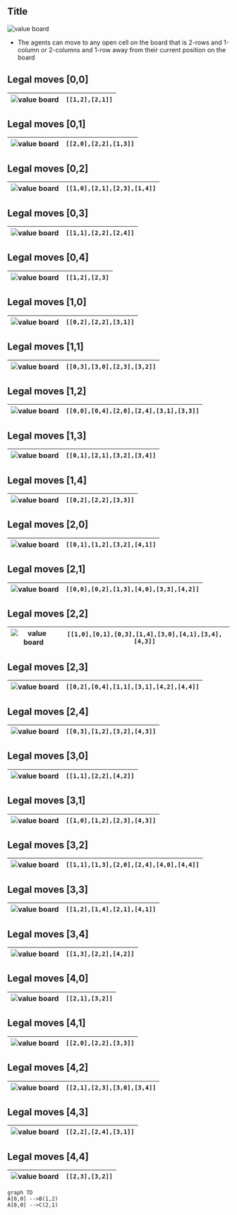 ## Title

![value board](images/value_board.png)

-  The agents can move to any open cell on the board that is 2-rows and 1-column or 2-columns and 1-row away from their current position on the board
## Legal moves [0,0]
| ![value board](images/board_moves00.png)  |`[[1,2],[2,1]]`   |
|-------------------------------------------|------------------|


## Legal moves [0,1]
| ![value board](images/board_moves01.png)|`[[2,0],[2,2],[1,3]]`|
|-------------------------------------------|-------------------|

## Legal moves [0,2]
| ![value board](images/board_moves02.png)|`[[1,0],[2,1],[2,3],[1,4]]`|
|-------------------------------------------|-------------------|


## Legal moves [0,3]
| ![value board](images/board_moves03.png)|`[[1,1],[2,2],[2,4]]`|
|-------------------------------------------|-------------------|


## Legal moves [0,4]
| ![value board](images/board_moves04.png)|`[[1,2],[2,3]`|
|-------------------------------------------|-------------------|


## Legal moves [1,0]
| ![value board](images/board_moves10.png)|`[[0,2],[2,2],[3,1]]`|
|-------------------------------------------|-------------------|

## Legal moves [1,1]
| ![value board](images/board_moves11.png)|`[[0,3],[3,0],[2,3],[3,2]]`|
|-------------------------------------------|-------------------|

## Legal moves [1,2]
| ![value board](images/board_moves12.png)|`[[0,0],[0,4],[2,0],[2,4],[3,1],[3,3]]`|
|-------------------------------------------|-------------------|



## Legal moves [1,3]
| ![value board](images/board_moves13.png)|`[[0,1],[2,1],[3,2],[3,4]]`|
|-------------------------------------------|-------------------|

## Legal moves [1,4]
| ![value board](images/board_moves14.png)|`[[0,2],[2,2],[3,3]]`|
|-------------------------------------------|-------------------|


## Legal moves [2,0]
| ![value board](images/board_moves20.png)|`[[0,1],[1,2],[3,2],[4,1]]`|
|-------------------------------------------|-------------------|



## Legal moves [2,1]
| ![value board](images/board_moves21.png)|`[[0,0],[0,2],[1,3],[4,0],[3,3],[4,2]]`|
|-------------------------------------------|-------------------|


## Legal moves [2,2]
| ![value board](images/board_moves22.png)|`[[1,0],[0,1],[0,3],[1,4],[3,0],[4,1],[3,4],[4,3]]`|
|-------------------------------------------|-------------------|

## Legal moves [2,3]
| ![value board](images/board_moves23.png)|`[[0,2],[0,4],[1,1],[3,1],[4,2],[4,4]]`|
|-------------------------------------------|-------------------|


## Legal moves [2,4]
| ![value board](images/board_moves24.png)|`[[0,3],[1,2],[3,2],[4,3]]`|
|-------------------------------------------|-------------------|



## Legal moves [3,0]
| ![value board](images/board_moves30.png)|`[[1,1],[2,2],[4,2]]`|
|-------------------------------------------|-------------------|


## Legal moves [3,1]
| ![value board](images/board_moves31.png)|`[[1,0],[1,2],[2,3],[4,3]]`|
|-------------------------------------------|-------------------|


## Legal moves [3,2]
| ![value board](images/board_moves32.png)|`[[1,1],[1,3],[2,0],[2,4],[4,0],[4,4]]`|
|-------------------------------------------|-------------------|

## Legal moves [3,3]
| ![value board](images/board_moves33.png)|`[[1,2],[1,4],[2,1],[4,1]]`|
|-------------------------------------------|-------------------|


## Legal moves [3,4]
| ![value board](images/board_moves34.png)|`[[1,3],[2,2],[4,2]]`|
|-------------------------------------------|-------------------|


## Legal moves [4,0]
| ![value board](images/board_moves40.png)|`[[2,1],[3,2]]`|
|-------------------------------------------|-------------------|

## Legal moves [4,1]
| ![value board](images/board_moves41.png)|`[[2,0],[2,2],[3,3]]`|
|-------------------------------------------|-------------------|


## Legal moves [4,2]
| ![value board](images/board_moves42.png)|`[[2,1],[2,3],[3,0],[3,4]]`|
|-------------------------------------------|-------------------|


## Legal moves [4,3]
| ![value board](images/board_moves43.png)|`[[2,2],[2,4],[3,1]]`|
|-------------------------------------------|-------------------|


## Legal moves [4,4]
| ![value board](images/board_moves44.png)|`[[2,3],[3,2]]`|
|-------------------------------------------|-------------------|


```mermaid
graph TD
A[0,0] -->B(1,2)
A[0,0] -->C(2,1)
```
